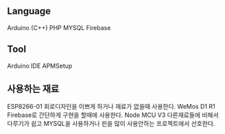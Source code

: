 ## Language
Arduino (C++)
PHP
MYSQL
Firebase

## Tool
Arduino IDE
APMSetup

## 사용하는 재료
ESP8266-01
  회로디자인을 이쁘게 하거나 재료가 없을때 사용한다.
WeMos D1 R1 
  Firebase로 간단하게 구현을 할때에 사용한다.
Node MCU V3
  다른재료들에 비해서 다루기가 쉽고 MYSQL을 사용하거나 핀을 많이 사용안하는 프로젝트에서 선호한다.



